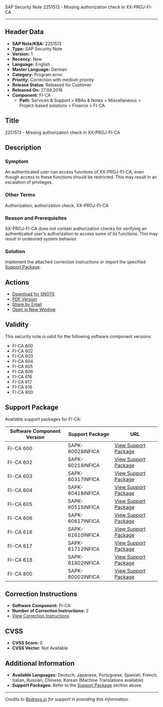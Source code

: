 SAP Security Note 2251513 - Missing authorization check in XX-PROJ-FI-CA

---

## **Header Data**

- **SAP Note/KBA:** 2251513
- **Type:** SAP Security Note
- **Version:** 1
- **Recency:** New
- **Language:** English
- **Master Language:** German
- **Category:** Program error
- **Priority:** Correction with medium priority
- **Release Status:** Released for Customer
- **Released On:** 27.09.2016
- **Component:** FI-CA
  - **Path:** Services & Support > KBAs & Notes > Miscellaneous > Project-based solutions > Finance > FI-CA

## **Title**

2251513 - Missing authorization check in XX-PROJ-FI-CA

## **Description**

### **Symptom**
An authenticated user can access functions of XX-PROJ-FI-CA, even though access to these functions should be restricted. This may result in an escalation of privileges.

### **Other Terms**
Authorization, authorization check, XX-PROJ-FI-CA

### **Reason and Prerequisites**
XX-PROJ-FI-CA does not contain authorization checks for verifying an authenticated user's authorization to access some of its functions. This may result in undesired system behavior.

### **Solution**
Implement the attached correction instructions or import the specified [Support Package](https://me.sap.com/supportpackage/SAPK-60028INFICA).

## **Actions**

- [Download for SNOTE](https://notesdownloads.sap.com/note/0040000013301022017)
- [PDF Version](https://userapps.support.sap.com/sap/support/sfm/notes/print/0002251513?language=en-US&token=1B3AF9D4428A0C1778480443C1202E29)
- [Share by Email](https://me.sap.com)
- [Open in New Window](https://me.sap.com)

## **Validity**

This security note is valid for the following software component versions:

- FI-CA 600
- FI-CA 602
- FI-CA 603
- FI-CA 604
- FI-CA 605
- FI-CA 606
- FI-CA 616
- FI-CA 617
- FI-CA 618
- FI-CA 800

## **Support Package**

Available support packages for FI-CA:

| Software Component Version | Support Package            | URL                                                                                      |
|----------------------------|----------------------------|------------------------------------------------------------------------------------------|
| FI-CA 600                  | SAPK-60028INFICA           | [View Support Package](https://me.sap.com/supportpackage/SAPK-60028INFICA)               |
| FI-CA 602                  | SAPK-60218INFICA           | [View Support Package](https://me.sap.com/supportpackage/SAPK-60218INFICA)               |
| FI-CA 603                  | SAPK-60317INFICA           | [View Support Package](https://me.sap.com/supportpackage/SAPK-60317INFICA)               |
| FI-CA 604                  | SAPK-60418INFICA           | [View Support Package](https://me.sap.com/supportpackage/SAPK-60418INFICA)               |
| FI-CA 605                  | SAPK-60515INFICA           | [View Support Package](https://me.sap.com/supportpackage/SAPK-60515INFICA)               |
| FI-CA 606                  | SAPK-60617INFICA           | [View Support Package](https://me.sap.com/supportpackage/SAPK-60617INFICA)               |
| FI-CA 616                  | SAPK-61610INFICA           | [View Support Package](https://me.sap.com/supportpackage/SAPK-61610INFICA)               |
| FI-CA 617                  | SAPK-61712INFICA           | [View Support Package](https://me.sap.com/supportpackage/SAPK-61712INFICA)               |
| FI-CA 618                  | SAPK-61802INFICA           | [View Support Package](https://me.sap.com/supportpackage/SAPK-61802INFICA)               |
| FI-CA 800                  | SAPK-80002INFICA           | [View Support Package](https://me.sap.com/supportpackage/SAPK-80002INFICA)               |

## **Correction Instructions**

- **Software Component:** FI-CA
- **Number of Correction Instructions:** 2
- [View Correction Instructions](https://me.sap.com/corrins/0002251513/36)

## **CVSS**

- **CVSS Score:** 0
- **CVSS Vector:** Not Available

## **Additional Information**

- **Available Languages:** Deutsch, Japanese, Portuguese, Spanish, French, Italian, Russian, Chinese, Korean (Machine Translations available)
- **Support Packages:** Refer to the [Support Package](#support-package) section above.

---

*Credits to [Redrays.io](https://redrays.io) for support in providing this information.*